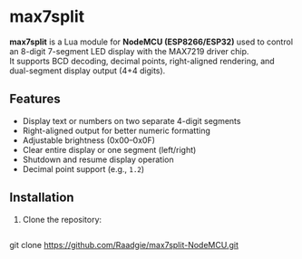# max7split

**max7split** is a Lua module for **NodeMCU (ESP8266/ESP32)** used to control an 8-digit 7-segment LED display with the MAX7219 driver chip.  
It supports BCD decoding, decimal points, right-aligned rendering, and dual-segment display output (4+4 digits).

## Features

- Display text or numbers on two separate 4-digit segments
- Right-aligned output for better numeric formatting
- Adjustable brightness (0x00–0x0F)
- Clear entire display or one segment (left/right)
- Shutdown and resume display operation
- Decimal point support (e.g., `1.2`)

## Installation

1. Clone the repository:
   ```bash
git clone https://github.com/Raadgie/max7split-NodeMCU.git
